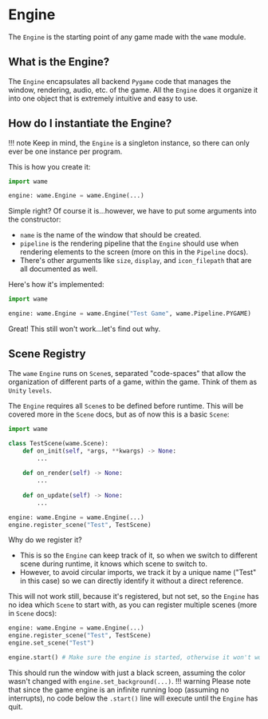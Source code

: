 # Engine
The `Engine` is the starting point of any game made with the `wame` module.

## What is the Engine?
The `Engine` encapsulates all backend `Pygame` code that manages the window, rendering, audio, etc. of the game. All the `Engine` does it organize it into one object that is extremely intuitive and easy to use.

## How do I instantiate the Engine?
!!! note
    Keep in mind, the `Engine` is a singleton instance, so there can only ever be one instance per program.

This is how you create it:
```python
import wame

engine: wame.Engine = wame.Engine(...)
```
Simple right? Of course it is...however, we have to put some arguments into the constructor:

- `name` is the name of the window that should be created.
- `pipeline` is the rendering pipeline that the `Engine` should use when rendering elements to the screen (more on this in the `Pipeline` docs).
- There's other arguments like `size`, `display`, and `icon_filepath` that are all documented as well.

Here's how it's implemented:
```python
import wame

engine: wame.Engine = wame.Engine("Test Game", wame.Pipeline.PYGAME)
```
Great! This still won't work...let's find out why.

## Scene Registry
The `wame` `Engine` runs on `Scene`s, separated "code-spaces" that allow the organization of different parts of a game, within the game. Think of them as `Unity` `levels`.

The `Engine` requires all `Scene`s to be defined before runtime. This will be covered more in the `Scene` docs, but as of now this is a basic `Scene`:
```python
import wame

class TestScene(wame.Scene):
    def on_init(self, *args, **kwargs) -> None:
        ...
    
    def on_render(self) -> None:
        ...
    
    def on_update(self) -> None:
        ...

engine: wame.Engine = wame.Engine(...)
engine.register_scene("Test", TestScene)
```
Why do we register it?

- This is so the `Engine` can keep track of it, so when we switch to different scene during runtime, it knows which scene to switch to.
- However, to avoid circular imports, we track it by a unique name ("Test" in this case) so we can directly identify it without a direct reference.

This will not work still, because it's registered, but not set, so the `Engine` has no idea which `Scene` to start with, as you can register multiple scenes (more in `Scene` docs):
```python
engine: wame.Engine = wame.Engine(...)
engine.register_scene("Test", TestScene)
engine.set_scene("Test")

engine.start() # Make sure the engine is started, otherwise it won't work (duh)
```
This should run the window with just a black screen, assuming the color wasn't changed with `engine.set_background(...)`.
!!! warning
    Please note that since the game engine is an infinite running loop (assuming no interrupts), no code below the `.start()` line will execute until the `Engine` has quit.
